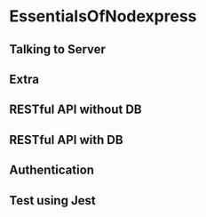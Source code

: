 # EssentialsOfNodexpress

## Talking to Server
## Extra
## RESTful API without DB
## RESTful API with DB 
## Authentication
## Test using Jest
